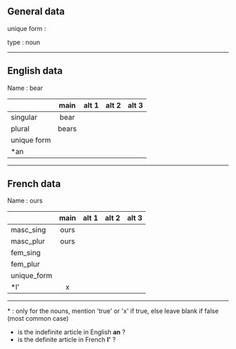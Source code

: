 ## General data

unique form :

type : noun

---

## English data

Name : bear

|             | main  | alt 1 | alt 2 | alt 3 |
| :---------- | :---: | :---: | :---: | ----- |
| singular    | bear  |       |       |       |
| plural      | bears |       |       |       |
| unique form |       |       |       |       |
| \*an        |       |       |       |       |

---

## French data

Name : ours

|             | main | alt 1 | alt 2 | alt 3 |
| :---------- | :--: | :---: | :---: | :---: |
| masc_sing   | ours |       |       |       |
| masc_plur   | ours |       |       |       |
| fem_sing    |      |       |       |       |
| fem_plur    |      |       |       |       |
| unique_form |      |       |       |       |
| \*l'        |  x   |       |       |       |

---

\* : only for the nouns, mention 'true' or 'x' if true, else leave blank if false (most common case)

- is the indefinite article in English **an** ?
- is the definite article in French **l'** ?
